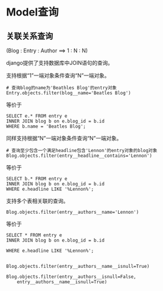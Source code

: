 # Model查询

## 关联关系查询

(Blog : Entry : Author ==> 1 : N : N)

django提供了支持数据库中JOIN语句的查询。

支持根据“1”一端对象条件查询“N”一端对象。

    # 查询blog的name为'Beathles Blog'的entry对象
    Entry.objects.filter(blog__name='Beatles Blog')

等价于

    SELECT e.* FROM entry e
    INNER JOIN blog b on e.blog_id = b.id
    WHERE b.name = 'Beatles Blog';

同样支持根据“N”一端对象条件查询“N”一端对象。

    # 查询至少包含一个满足headline包含'Lennon'的entry对象的blog对象
    Blog.objects.filter(entry__headline__contains='Lennon')

等价于

    SELECT b.* FROM entry e
    INNER JOIN blog b on e.blog_id = b.id
    WHERE e.headline LIKE '%Lennon%';

支持多个表相关联的查询。

    Blog.objects.filter(entry__authors__name='Lennon')

等价于

    SELECT * FROM entry e
    INNER JOIN blog b on e.blog_id = b.id

    WHERE e.headline LIKE '%Lennon%';


    Blog.objects.filter(entry__authors__name__isnull=True)

    Blog.objects.filter(entry__authors__isnull=False,
        entry__authors__name__isnull=True)